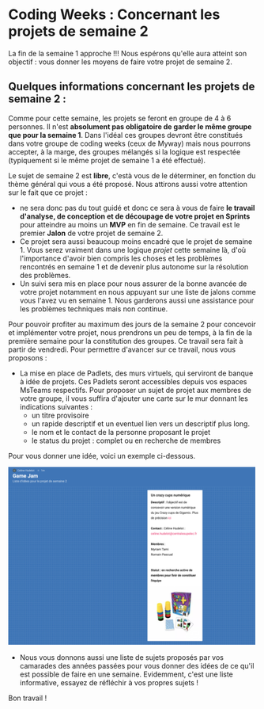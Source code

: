 # Coding Weeks : Concernant les projets de semaine 2




La fin de la semaine 1 approche !!!
Nous espérons qu'elle aura atteint son objectif : vous donner les moyens de faire votre projet de semaine 2.


## Quelques informations concernant les projets de semaine 2 :

Comme pour cette semaine, les projets se feront en groupe de 4 à 6 personnes. Il n'est **absolument pas obligatoire de garder le même groupe que pour la semaine 1**. Dans l'idéal ces groupes devront être constitués dans votre groupe de coding weeks (ceux de Myway) mais nous pourrons accepter, à la marge, des groupes mélangés si la logique est respectée (typiquement si le même projet de semaine 1 a été effectué).

Le sujet de semaine 2 est **libre**, c'està vous de le déterminer, en fonction du thème général qui vous a été proposé. Nous attirons aussi votre attention sur le fait que ce projet :

* ne sera donc pas du tout guidé et donc ce sera à vous de faire **le travail d'analyse, de conception et de découpage de votre projet en Sprints** pour atteindre au moins un **MVP** en fin de semaine. Ce travail est le premier **Jalon** de votre projet de semaine 2.
* Ce projet sera aussi beaucoup moins encadré que le projet de semaine 1. Vous serez vraiment dans une logique *projet* cette semaine là, d'où l'importance d'avoir bien compris les choses et les problèmes rencontrés en semaine 1 et de devenir plus autonome sur la résolution des problèmes.
* Un suivi sera mis en place pour nous assurer de la bonne avancée de votre projet notamment en nous appuyant sur une liste de jalons comme vous l'avez vu en semaine 1. Nous garderons aussi une assistance pour les problèmes techniques mais non continue.

 
Pour pouvoir profiter au maximum des jours de la semaine 2 pour concevoir et implémenter votre projet, nous prendrons un peu de temps, à la fin de la première semaine pour la constitution des groupes. Ce travail sera fait à partir de vendredi. Pour permettre d'avancer sur ce travail, nous vous proposons :

*  La mise en place de Padlets, des murs virtuels, qui serviront de banque à idée de projets. Ces Padlets seront accessibles depuis vos espaces MsTeams respectifs. Pour proposer un sujet de projet aux membres de votre groupe, il vous suffira d'ajouter une carte sur le mur donnant les indications suivantes :
	* un titre provisoire
	* un rapide descriptif et un eventuel lien vers un descriptif plus long.
	* le nom et le contact de la personne proposant le projet
	* le status du projet : complet ou en recherche de membres

Pour vous donner une idée, voici un exemple ci-dessous.


<img src="Images/padlet.png" alt="drawing" width="500"/>

*  Nous vous donnons aussi une liste de sujets proposés par vos camarades des années passées pour vous donner des idées de ce qu'il est possible de faire en une semaine. Evidemment, c'est une liste informative, essayez de réfléchir à vos propres sujets !

Bon travail ! 






 
 
